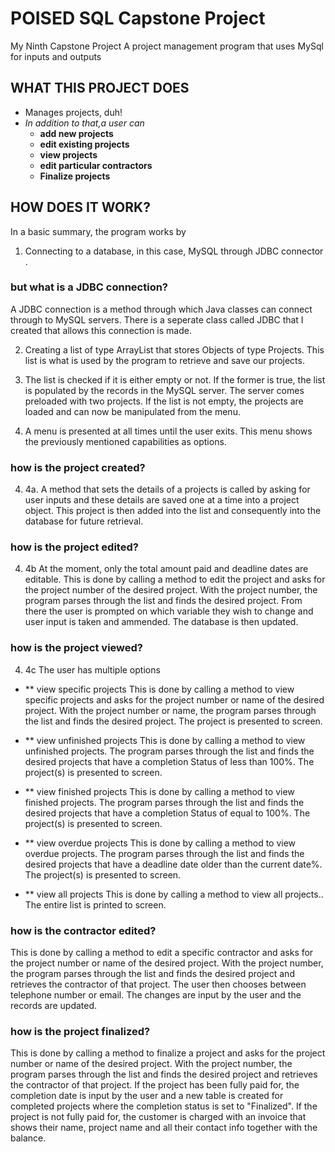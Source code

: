 # POISED SQL Capstone Project
My Ninth Capstone Project
 A project management program that uses MySql for inputs and outputs

## WHAT THIS PROJECT DOES
* Manages projects, duh!
* *In addition to that,a user can*
	* **add new projects**
	* **edit existing projects**
	* **view projects**
	* **edit particular contractors**
	* **Finalize projects**

## HOW DOES IT WORK?
In a basic summary, the program works by
1. Connecting to a database, in this case, MySQL through JDBC connector
.
### but what is a JDBC connection?
A JDBC connection is a method through which Java classes can connect through to MySQL servers.
There is a seperate class called JDBC that I created that allows this connection is made.

2. Creating a list of type ArrayList that stores Objects of type Projects.
This list is what is used by the program to retrieve and save our projects.

3. The list is checked if it is either empty or not.
If the former is true, the list is populated by the records in the MySQL server.
The server comes preloaded with two projects.
If the list is not empty, the projects are loaded and can now be manipulated from the menu.

4. A menu is presented at all times until the user exits.
This menu shows the previously mentioned capabilities as options.

### how is the project created?
4. 4a. 
A method that sets the details of a projects is called by asking for user inputs and these details
 are saved one at a time into a project object.
This project is then added into the list and consequently into the database for future retrieval.

### how is the project edited?
4. 4b
At the moment, only the total amount paid and deadline dates are editable.
This is done by calling a method to edit the project and asks for the project number of the desired project.
With the project number, the program parses through the list and finds the desired project.
From there the user is prompted on which variable they wish to change and user input
 is taken and ammended. 
The database is then updated.

### how is the project viewed?
4. 4c
The user has multiple options
* ** view specific projects
This is done by calling a method to view specific projects and asks for the project number or name of the desired project.
With the project number or name, the program parses through the list and finds the desired project. 
The project is presented to screen.

* ** view unfinished projects
This is done by calling a method to view unfinished projects.
The program parses through the list and finds the desired projects that have a completion Status of less than 100%. 
The project(s) is presented to screen.

* ** view finished projects
This is done by calling a method to view finished projects.
The program parses through the list and finds the desired projects that have a completion Status of equal to 100%. 
The project(s) is presented to screen.

* ** view overdue projects
This is done by calling a method to view overdue projects.
The program parses through the list and finds the desired projects that have a deadline date older than the current date%. 
The project(s) is presented to screen.

* ** view all projects
This is done by calling a method to view all projects.. 
The entire list is printed to screen.

### how is the contractor edited?
This is done by calling a method to edit a specific contractor and asks for the project number or name of the desired project.
With the project number, the program parses through the list and finds the desired project and retrieves the contractor of that project. 
The user then chooses between telephone number or email.
The changes are input by the user and the records are updated.

### how is the project finalized?
This is done by calling a method to finalize a project and asks for the project number or name of the desired project.
With the project number, the program parses through the list and finds the desired project and retrieves the contractor of that project. 
If the project has been fully paid for, the completion date is input by the user and a new table is created for completed projects
 where the completion status is set to "Finalized".
If the project is not fully paid for, the customer is charged with an invoice that shows their name, project name and all their
 contact info together with the balance.


